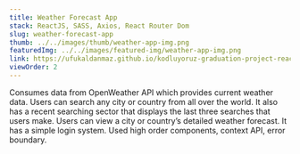 ```yaml
---
title: Weather Forecast App
stack: ReactJS, SASS, Axios, React Router Dom
slug: weather-forecast-app
thumb: ../../images/thumb/weather-app-img.png
featuredImg: ../../images/featured-img/weather-app-img.png
link: https://ufukaldanmaz.github.io/kodluyoruz-graduation-project-react-weather-app/
viewOrder: 2
---
```

Consumes data from OpenWeather API which provides current weather data. Users can search any city or country from all over the world. It also has a recent searching sector that displays the last three searches that users make. Users can view a city or country’s detailed weather forecast. It has a simple login system. Used high order components, context API, error boundary.